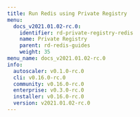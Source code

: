 ```yaml
---
title: Run Redis using Private Registry
menu:
  docs_v2021.01.02-rc.0:
    identifier: rd-private-registry-redis
    name: Private Registry
    parent: rd-redis-guides
    weight: 35
menu_name: docs_v2021.01.02-rc.0
info:
  autoscaler: v0.1.0-rc.0
  cli: v0.16.0-rc.0
  community: v0.16.0-rc.0
  enterprise: v0.3.0-rc.0
  installer: v0.16.0-rc.0
  version: v2021.01.02-rc.0
---
```


